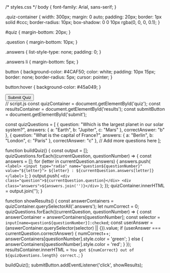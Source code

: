 <!DOCTYPE html>
<html lang="en">
<head>
    <meta charset="UTF-8">
    <meta name="viewport" content="width=device-width, initial-scale=1.0">
    <title>Quiz Application</title>
    <link rel="stylesheet" href="styles.css">/* styles.css */
body {
    font-family: Arial, sans-serif;
}

.quiz-container {
    width: 300px;
    margin: 0 auto;
    padding: 20px;
    border: 1px solid #ccc;
    border-radius: 10px;
    box-shadow: 0 0 10px rgba(0, 0, 0, 0.1);
}

#quiz {
    margin-bottom: 20px;
}

.question {
    margin-bottom: 10px;
}

.answers {
    list-style-type: none;
    padding: 0;
}

.answers li {
    margin-bottom: 5px;
}

button {
    background-color: #4CAF50;
    color: white;
    padding: 10px 15px;
    border: none;
    border-radius: 5px;
    cursor: pointer;
}

button:hover {
    background-color: #45a049;
}

</head>
<body>
    <div class="quiz-container">
        <div id="quiz"></div>
        <button id="submit">Submit Quiz</button>
        <div id="results"></div>
    </div>
    <script src="script.js"></script>
</body>
</html>
// script.js
const quizContainer = document.getElementById('quiz');
const resultsContainer = document.getElementById('results');
const submitButton = document.getElementById('submit');

const quizQuestions = [
    {
        question: "Which is the largest planet in our solar system?",
        answers: {
            a: "Earth",
            b: "Jupiter",
            c: "Mars"
        },
        correctAnswer: "b"
    },
    {
        question: "What is the capital of France?",
        answers: {
            a: "Berlin",
            b: "London",
            c: "Paris"
        },
        correctAnswer: "c"
    },
    // Add more questions here
];

function buildQuiz() {
    const output = [];
    quizQuestions.forEach((currentQuestion, questionNumber) => {
        const answers = [];
        for (letter in currentQuestion.answers) {
            answers.push(
                `<label>
                    <input type="radio" name="question${questionNumber}" value="${letter}">
                    ${letter} :
                    ${currentQuestion.answers[letter]}
                </label>`
            );
        }
        output.push(
            `<div class="question">${currentQuestion.question}</div>
            <div class="answers">${answers.join('')}</div>`
        );
    });
    quizContainer.innerHTML = output.join('');
}

function showResults() {
    const answerContainers = quizContainer.querySelectorAll('.answers');
    let numCorrect = 0;
    quizQuestions.forEach((currentQuestion, questionNumber) => {
        const answerContainer = answerContainers[questionNumber];
        const selector = `input[name=question${questionNumber}]:checked`;
        const userAnswer = (answerContainer.querySelector(selector) || {}).value;
        if (userAnswer === currentQuestion.correctAnswer) {
            numCorrect++;
            answerContainers[questionNumber].style.color = 'green';
        } else {
            answerContainers[questionNumber].style.color = 'red';
        }
    });
    resultsContainer.innerHTML = `You got ${numCorrect} out of ${quizQuestions.length} correct.`;
}

buildQuiz();
submitButton.addEventListener('click', showResults);


